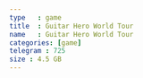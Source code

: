 ```yaml
---
type   : game
title  : Guitar Hero World Tour
name   : Guitar Hero World Tour
categories: [game]
telegram : 725
size : 4.5 GB
---
```



